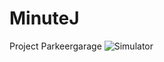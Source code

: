 # MinuteJ
Project Parkeergarage
![Simulator](https://github.com/chrisroscher/MinuteJ/blob/master/Simulator.png)
